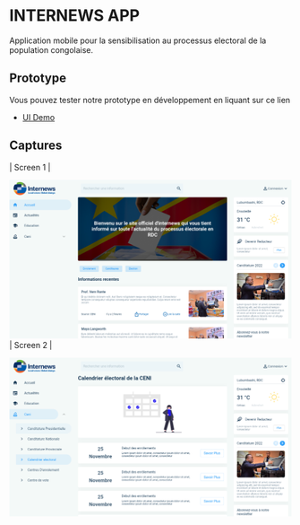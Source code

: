 # INTERNEWS APP

Application mobile pour la sensibilisation au processus electoral de la population congolaise.

## Prototype

Vous pouvez tester notre prototype en développement en liquant sur ce lien

- [UI Demo](https://internews.web.app)

## Captures

| Screen 1  |

![This is an image](assets/screenshots/screen1.png)
| Screen 2 |

![This is an image](assets/screenshots/screen2.png)